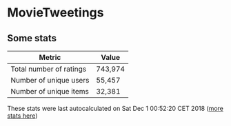 # MovieTweetings
## Some stats

Metric | Value
--- | ---
Total number of ratings                 | 743,974
Number of unique users                  | 55,457
Number of unique items                  | 32,381
These stats were last autocalculated on Sat Dec 1 00:52:20 CET 2018  ([more stats here](./stats.md))

